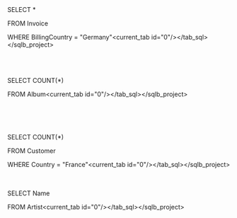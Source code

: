
<?xml version="1.0" encoding="UTF-8"?><sqlb_project><db path="C:\Users\msladkov\Downloads\Chinook_Sqlite.sqlite" readonly="0" foreign_keys="1" case_sensitive_like="0" temp_store="0" wal_autocheckpoint="1000" synchronous="2"/><attached/><window><main_tabs open="structure browser pragmas query" current="3"/></window><tab_structure><column_width id="0" width="300"/><column_width id="1" width="0"/><column_width id="2" width="100"/><column_width id="3" width="3647"/><column_width id="4" width="0"/><expanded_item id="0" parent="1"/><expanded_item id="1" parent="1"/><expanded_item id="2" parent="1"/><expanded_item id="3" parent="1"/></tab_structure><tab_browse><current_table name="4,7:mainInvoice"/><default_encoding codec=""/><browse_table_settings><table schema="main" name="Album" show_row_id="0" encoding="" plot_x_axis="" unlock_view_pk="_rowid_"><sort/><column_widths><column index="1" value="61"/><column index="2" value="300"/><column index="3" value="59"/></column_widths><filter_values/><conditional_formats/><row_id_formats/><display_formats/><hidden_columns/><plot_y_axes/><global_filter/></table><table schema="main" name="Artist" show_row_id="0" encoding="" plot_x_axis="" unlock_view_pk="_rowid_"><sort/><column_widths><column index="1" value="59"/><column index="2" value="300"/></column_widths><filter_values/><conditional_formats/><row_id_formats/><display_formats/><hidden_columns/><plot_y_axes/><global_filter/></table><table schema="main" name="Invoice" show_row_id="0" encoding="" plot_x_axis="" unlock_view_pk="_rowid_"><sort/><column_widths><column index="1" value="68"/><column index="2" value="83"/><column index="3" value="129"/><column index="4" value="264"/><column index="5" value="132"/><column index="6" value="80"/><column index="7" value="96"/><column index="8" value="116"/><column index="9" value="40"/></column_widths><filter_values/><conditional_formats/><row_id_formats/><display_formats/><hidden_columns/><plot_y_axes/><global_filter/></table></browse_table_settings></tab_browse><tab_sql><sql name="SQL 1">SELECT *

FROM Invoice

WHERE BillingCountry = &quot;Germany&quot;</sql><current_tab id="0"/></tab_sql></sqlb_project>

<?xml version="1.0" encoding="UTF-8"?><sqlb_project><db path="C:\Users\msladkov\Downloads\Chinook_Sqlite.sqlite" readonly="0" foreign_keys="1" case_sensitive_like="0" temp_store="0" wal_autocheckpoint="1000" synchronous="2"/><attached/><window><main_tabs open="structure browser pragmas query" current="3"/></window><tab_structure><column_width id="0" width="300"/><column_width id="1" width="0"/><column_width id="2" width="100"/><column_width id="3" width="3647"/><column_width id="4" width="0"/><expanded_item id="0" parent="1"/><expanded_item id="1" parent="1"/><expanded_item id="2" parent="1"/><expanded_item id="3" parent="1"/></tab_structure><tab_browse><current_table name="4,5:mainAlbum"/><default_encoding codec=""/><browse_table_settings><table schema="main" name="Album" show_row_id="0" encoding="" plot_x_axis="" unlock_view_pk="_rowid_"><sort/><column_widths><column index="1" value="61"/><column index="2" value="300"/><column index="3" value="59"/></column_widths><filter_values/><conditional_formats/><row_id_formats/><display_formats/><hidden_columns/><plot_y_axes/><global_filter/></table><table schema="main" name="Artist" show_row_id="0" encoding="" plot_x_axis="" unlock_view_pk="_rowid_"><sort/><column_widths><column index="1" value="59"/><column index="2" value="300"/></column_widths><filter_values/><conditional_formats/><row_id_formats/><display_formats/><hidden_columns/><plot_y_axes/><global_filter/></table><table schema="main" name="Invoice" show_row_id="0" encoding="" plot_x_axis="" unlock_view_pk="_rowid_"><sort/><column_widths><column index="1" value="68"/><column index="2" value="83"/><column index="3" value="129"/><column index="4" value="264"/><column index="5" value="132"/><column index="6" value="80"/><column index="7" value="96"/><column index="8" value="116"/><column index="9" value="40"/></column_widths><filter_values/><conditional_formats/><row_id_formats/><display_formats/><hidden_columns/><plot_y_axes/><global_filter/></table></browse_table_settings></tab_browse><tab_sql><sql name="SQL 1">SELECT COUNT(*)

FROM Album</sql><current_tab id="0"/></tab_sql></sqlb_project>

<?xml version="1.0" encoding="UTF-8"?><sqlb_project><db path="C:\Users\msladkov\Downloads\Chinook_Sqlite.sqlite" readonly="0" foreign_keys="1" case_sensitive_like="0" temp_store="0" wal_autocheckpoint="1000" synchronous="2"/><attached/><window><main_tabs open="structure browser pragmas query" current="3"/></window><tab_structure><column_width id="0" width="300"/><column_width id="1" width="0"/><column_width id="2" width="100"/><column_width id="3" width="3647"/><column_width id="4" width="0"/><expanded_item id="0" parent="1"/><expanded_item id="1" parent="1"/><expanded_item id="2" parent="1"/><expanded_item id="3" parent="1"/></tab_structure><tab_browse><current_table name="4,8:mainCustomer"/><default_encoding codec=""/><browse_table_settings><table schema="main" name="Album" show_row_id="0" encoding="" plot_x_axis="" unlock_view_pk="_rowid_"><sort/><column_widths><column index="1" value="61"/><column index="2" value="300"/><column index="3" value="59"/></column_widths><filter_values/><conditional_formats/><row_id_formats/><display_formats/><hidden_columns/><plot_y_axes/><global_filter/></table><table schema="main" name="Artist" show_row_id="0" encoding="" plot_x_axis="" unlock_view_pk="_rowid_"><sort/><column_widths><column index="1" value="59"/><column index="2" value="300"/></column_widths><filter_values/><conditional_formats/><row_id_formats/><display_formats/><hidden_columns/><plot_y_axes/><global_filter/></table><table schema="main" name="Customer" show_row_id="0" encoding="" plot_x_axis="" unlock_view_pk="_rowid_"><sort/><column_widths><column index="1" value="83"/><column index="2" value="71"/><column index="3" value="83"/><column index="4" value="294"/><column index="5" value="264"/><column index="6" value="132"/><column index="7" value="44"/><column index="8" value="96"/><column index="9" value="80"/><column index="10" value="128"/><column index="11" value="122"/><column index="12" value="183"/><column index="13" value="98"/></column_widths><filter_values/><conditional_formats/><row_id_formats/><display_formats/><hidden_columns/><plot_y_axes/><global_filter/></table><table schema="main" name="Invoice" show_row_id="0" encoding="" plot_x_axis="" unlock_view_pk="_rowid_"><sort/><column_widths><column index="1" value="68"/><column index="2" value="83"/><column index="3" value="129"/><column index="4" value="264"/><column index="5" value="132"/><column index="6" value="80"/><column index="7" value="96"/><column index="8" value="116"/><column index="9" value="40"/></column_widths><filter_values/><conditional_formats/><row_id_formats/><display_formats/><hidden_columns/><plot_y_axes/><global_filter/></table></browse_table_settings></tab_browse><tab_sql><sql name="SQL 1">SELECT COUNT(*)

FROM Customer

WHERE Country = &quot;France&quot;</sql><current_tab id="0"/></tab_sql></sqlb_project>

<?xml version="1.0" encoding="UTF-8"?><sqlb_project><db path="C:\Users\msladkov\Downloads\Chinook_Sqlite.sqlite" readonly="0" foreign_keys="1" case_sensitive_like="0" temp_store="0" wal_autocheckpoint="1000" synchronous="2"/><attached/><window><main_tabs open="structure browser pragmas query" current="3"/></window><tab_structure><column_width id="0" width="300"/><column_width id="1" width="0"/><column_width id="2" width="100"/><column_width id="3" width="3647"/><column_width id="4" width="0"/><expanded_item id="0" parent="1"/><expanded_item id="1" parent="1"/><expanded_item id="2" parent="1"/><expanded_item id="3" parent="1"/></tab_structure><tab_browse><current_table name="4,6:mainArtist"/><default_encoding codec=""/><browse_table_settings><table schema="main" name="Album" show_row_id="0" encoding="" plot_x_axis="" unlock_view_pk="_rowid_"><sort/><column_widths><column index="1" value="61"/><column index="2" value="300"/><column index="3" value="59"/></column_widths><filter_values/><conditional_formats/><row_id_formats/><display_formats/><hidden_columns/><plot_y_axes/><global_filter/></table><table schema="main" name="Artist" show_row_id="0" encoding="" plot_x_axis="" unlock_view_pk="_rowid_"><sort/><column_widths><column index="1" value="59"/><column index="2" value="300"/></column_widths><filter_values/><conditional_formats/><row_id_formats/><display_formats/><hidden_columns/><plot_y_axes/><global_filter/></table></browse_table_settings></tab_browse><tab_sql><sql name="SQL 1">SELECT Name

FROM Artist</sql><current_tab id="0"/></tab_sql></sqlb_project>
